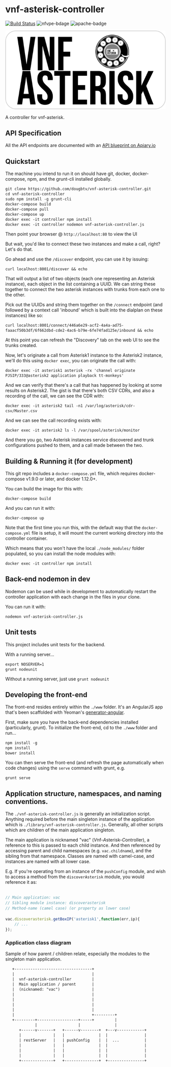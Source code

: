 # vnf-asterisk-controller

[![Build Status](https://travis-ci.org/dougbtv/vnf-asterisk-controller.svg?branch=master)](https://travis-ci.org/dougbtv/vnf-asterisk-controller) ![nfvpe-bdage](https://img.shields.io/badge/nfvpe-approved-green.svg) ![apache-badge](https://img.shields.io/badge/license-Apache%20v2-blue.svg)

![vac_logo][vac_logo]

A controller for vnf-asterisk.

## API Specification

All the API endpoints are documented with an [API blueprint on Apiary.io](http://docs.vnfasteriskcontroller.apiary.io)

## Quickstart

The machine you intend to run it on should have git, docker, docker-compose, npm, and the grunt-cli installed globally.

```
git clone https://github.com/dougbtv/vnf-asterisk-controller.git
cd vnf-asterisk-controller
sudo npm install -g grunt-cli
docker-compose build
docker-compose pull
docker-compose up
docker exec -it controller npm install
docker exec -it controller nodemon vnf-asterisk-controller.js
```

Then point your browser @ `http://localhost:80` to view the UI

But wait, you'd like to connect these two instances and make a call, right? Let's do that.

Go ahead and use the `/discover` endpoint, you can use it by issuing:

```
curl localhost:8001/discover && echo
```

That will output a list of two objects (each one representing an Asterisk instance), each object in the list containing a UUID. We can string these together to connect the two asterisk instances with trunks from each one to the other.

Pick out the UUIDs and string them together on the `/connect` endpoint (and followed by a context call 'inbound' which is built into the dialplan on these instances) like so:

```
curl localhost:8001/connect/446a6e29-acf2-4a4a-ad75-faaacf50b3df/6f662dbd-cde2-4ac6-b79e-6fe74fad125e/inbound && echo
```

At this point you can refresh the "Discovery" tab on the web UI to see the trunks created.

Now, let's originate a call from Asterisk1 instance to the Asterisk2 instance, we'll do this using `docker exec`, you can originate the call with:

```
docker exec -it asterisk1 asterisk -rx 'channel originate PJSIP/333@asterisk2 application playback tt-monkeys'
```

And we can verify that there's a call that has happened by looking at some results on Asterisk2. The gist is that there's both CSV CDRs, and also a recording of the call, we can see the CDR with:

```
docker exec -it asterisk2 tail -n1 /var/log/asterisk/cdr-csv/Master.csv
```

And we can see the call recording exists with:

```
docker exec -it asterisk2 ls -l /var/spool/asterisk/monitor
```

And there you go, two Asterisk instances service discovered and trunk configurations pushed to them, and a call made between the two.

## Building & Running it (for development)

This git repo includes a `docker-compose.yml` file, which requires docker-compose v1.9.0 or later, and docker 1.12.0+. 

You can build the image for this with:

```
docker-compose build
```

And you can run it with:

```
docker-compose up
```

Note that the first time you run this, with the default way that the `docker-compose.yml` file is setup, it will mount the current working directory into the controller container.

Which means that you won't have the local `./node_modules/` folder populated, so you can install the node modules with:

```
docker exec -it controller npm install
```

## Back-end nodemon in dev

Nodemon can be used while in development to automatically restart the controller application with each change in the files in your clone.

You can run it with:

```
nodemon vnf-asterisk-controller.js
```

## Unit tests

This project includes unit tests for the backend.

With a running server...

```
export NOSERVER=1
grunt nodeunit
```

Without a running server, just use `grunt nodeunit`

## Developing the front-end

The front-end resides entirely within the `./www` folder. It's an AngularJS app that's been scaffolded with Yeoman's [generator-angular](https://github.com/yeoman/generator-angular).

First, make sure you have the back-end dependencies installed (particularly, grunt). To initialize the front-end, cd to the `./www` folder and run...

```
npm install -g 
npm install
bower install
```

You can then serve the front-end (and refresh the page automatically when code changes) using the `serve` command with grunt, e.g.

```
grunt serve
```

## Application structure, namespaces, and naming conventions.

The `./vnf-asterisk-controller.js` is generally an initialization script. Anything required before the main singleton instance of the application which is `./library/vnf-asterisk-controller.js`. Generally, all other scripts which are children of the main application singleton.

The main application is nicknamed "vac" (*V*nf-*A*sterisk-*C*ontroller), a reference to this is passed to each child instance. And then referenced by accessing parent and child namespaces (e.g. `vac.childname`), and the sibling from that namespace. Classes are named with camel-case, and instances are named with all lower case.

E.g. If you're operating from an instance of the `pushConfig` module, and wish to access a method from the `discoverAsterisk` module, you would reference it as:

```javascript

// Main application: vac
// Sibling module instance: discoverasterisk
// Method-name (camel case) (or property as lower case)

vac.discoverasterisk.getBoxIP('asterisk1',function(err,ip){
    // ...
});

```

### Application class diagram

Sample of how parent / children relate, especially the modules to the singleton main application.

```
   +----------------------------------+
   |                                  |
   |  vnf-asterisk-controller         |
   |  Main application / parent       |
   |  (nicknamed: "vac")              |
   |                                  |
   |                                  |
   |                                  |
   |                                  |
   |                                  +---------+
   +---------+------------------+-----+         |
             |                  |               |
      +------v-------+   +------v--------+  +---v------------+
      |              |   |               |  |                |
      | restServer   |   | pushConfig    |  |  ...           |
      |              |   |               |  |                |
      |              |   |               |  |                |
      |              |   |               |  |                |
      +--------------+   +---------------+  +----------------+

```



[vac_logo]: docs/vnf-asterisk-controller-logo.png